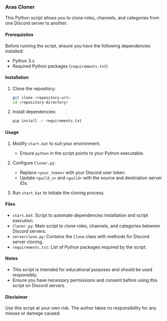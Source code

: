 ### Aras Cloner

This Python script allows you to clone roles, channels, and categories from one Discord server to another.

#### Prerequisites

Before running the script, ensure you have the following dependencies installed:
- Python 3.x
- Required Python packages (`requirements.txt`)

#### Installation

1. Clone the repository:
   ```bash
   git clone <repository-url>
   cd <repository-directory>
   ```

2. Install dependencies:
   ```bash
   pip install -r requirements.txt
   ```

#### Usage

1. Modify `start.bat` to suit your environment.
   - Ensure `python` in the script points to your Python executable.

2. Configure `Cloner.py`:
   - Replace `<your_token>` with your Discord user token.
   - Update `<guild_s>` and `<guild>` with the source and destination server IDs.

3. Run `start.bat` to initiate the cloning process.

#### Files

- `start.bat`: Script to automate dependencies installation and script execution.
- `Cloner.py`: Main script to clone roles, channels, and categories between Discord servers.
- `serverclone.py`: Contains the `Clone` class with methods for Discord server cloning.
- `requirements.txt`: List of Python packages required by the script.

#### Notes

- This script is intended for educational purposes and should be used responsibly.
- Ensure you have necessary permissions and consent before using this script on Discord servers.

#### Disclaimer

Use this script at your own risk. The author takes no responsibility for any misuse or damage caused.
